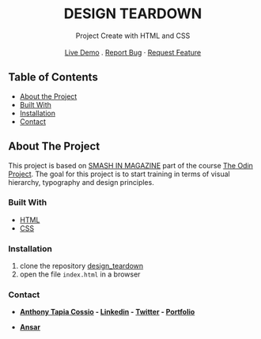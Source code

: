 <p align="center">
  <h1 align="center">DESIGN TEARDOWN</h1>

  <p align="center">
    Project Create with HTML and CSS
    <br>
    <br>
    <a href="https://anthonytc89.github.io/design_teardown/" target="_blank">Live Demo</a>
    .
    <a href="https://github.com/AnthonyTC89/design_teardown/issues">Report Bug</a>
    ·
    <a href="https://github.com/AnthonyTC89/design_teardown/issues">Request Feature</a>
  </p>
</p>

<!-- TABLE OF CONTENTS -->
## Table of Contents

* [About the Project](#about-the-project)
* [Built With](#built-with)
* [Installation](#installation)
* [Contact](#Contact)

<!-- ABOUT THE PROJECT -->
## About The Project

This project is based on [SMASH IN MAGAZINE](https://www.smashingmagazine.com/) part of the course [The Odin Project](https://www.theodinproject.com/home). 
The goal for this project is to start training in terms of visual hierarchy, typography and design principles.

### Built With
* [HTML](https://www.w3.org/html/)
* [CSS](https://www.w3.org/Style/CSS/)

### Installation
  1. clone the repository [design_teardown](https://anthonytc89.github.io/design_teardown)
  2. open the file `index.html` in a browser 

### Contact

* **[Anthony Tapia Cossio](https://github.com/AnthonyTC89) - [Linkedin](linkedin.com/in/anthony-tapia-cossio) - [Twitter](https://twitter.com/ptonypTC) - [Portfolio](https://portfolio-anthony.herokuapp.com/)**

* **[Ansar](https://github.com/ansaryergesh)**